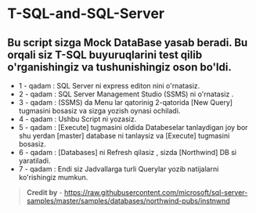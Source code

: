 # T-SQL-and-SQL-Server
## Bu script sizga Mock DataBase yasab beradi. Bu orqali siz T-SQL buyuruqlarini test qilib o'rganishingiz va tushunishingiz oson bo'ldi.
- 1 - qadam : SQL Server ni express editon nini o'rnatasiz.
- 2 - qadam : SQL Server Management Studio (SSMS) ni o'rnatasiz .
- 3 - qadam : (SSMS) da Menu lar qatorinig 2-qatorida [New Query] tugmasini bosasiz va sizga yozish oynasi ochiladi.
- 4 - qadam : Ushbu Script ni yozasiz.
- 5 - qadam : [Execute] tugmasini oldida Databeselar tanlaydigan joy bor shu yerdan [master] database ni tanlaysiz va [Execute] tugmasini bosasiz.
- 6 - qadam : [Databases] ni Refresh qilasiz , sizda [Northwind] DB si yaratiladi.
- 7 - qadam : Endi siz Jadvallarga turli Querylar yozib natijalarni ko'rishingiz mumkun.

> **Credit by** - https://raw.githubusercontent.com/microsoft/sql-server-samples/master/samples/databases/northwind-pubs/instnwnd